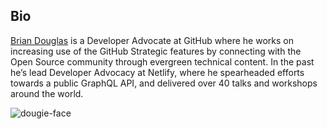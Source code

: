 ## Bio

[Brian Douglas](https://github.com/bdougie) is a Developer Advocate at GitHub where he works on increasing use of the GitHub Strategic features by connecting with the Open Source community through evergreen technical content. In the past he’s lead Developer Advocacy at Netlify, where he spearheaded efforts towards a public GraphQL API, and delivered over 40 talks and workshops around the world. 

![dougie-face](https://user-images.githubusercontent.com/5713670/69571307-b5b31400-0fb9-11ea-9e4d-5202266a44c0.jpg)
